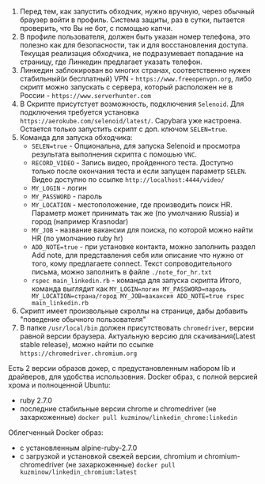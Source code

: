 1) Перед тем, как запустить обходчик, нужно вручную, через обычный браузер войти в профиль. Система защиты, раз в сутки, пытается проверить, что Вы не бот, с помощью капчи.
2) В профиле пользователя, должен быть указан номер телефона, это полезно как для безопасности, так и для восстановления доступа.
   Текущая реализация обходчика, не подразумевает попадание на страницу, где Линкедин предлагает указать телефон.
3) Линкедин заблокирован во многих странах, соответственно нужен стабильный(и бесплатный) VPN - `https://www.freeopenvpn.org`, либо скрипт можно запускать с сервера, который расположен не в России - `https://www.serverhunter.com`
4) В Скрипте присутстует возможность, подключения `Selenoid`. Для подключения требуется установка `https://aerokube.com/selenoid/latest/`. Capybara уже настроена. Остается только запустить скрипт с доп. ключом `SELEN=true`.
6) Команда для запуска обходчика:
   - `SELEN=true` - Опциональна, для запуска Selenoid и просмотра результата выполнения скрипта с помошью `VNC`.
   - `RECORD_VIDEO` - Запись видео, пройденного теста. Доступно только после окончания теста и если запущен параметр `SELEN`. Видео доступно по ссылке `http://localhost:4444/video/`
   - `MY_LOGIN` - логин
   - `MY_PASSWORD` - пароль
   - `MY_LOCATION` - местоположение, где производить поиск HR. Параметр может принимать так же (по умолчанию Russia) и город (например Krasnodar)
   - `MY_JOB` - название вакансии для поиска, по которой можно найти HR (по умолчанию ruby hr)
   - `ADD_NOTE=true` - при установке контакта, можно заполнить раздел Add note, для представления себя или описание что нужно от того, кому предлагаете connect. 
   Текст сопроводительного письма, можно заполнить в файле `./note_for_hr.txt`
   - `rspec main_linkedin.rb` - команда для запуска скрипта
Итого, команда выглядит как `MY_LOGIN=логин MY_PASSWORD=пароль MY_LOCATION=страна/город MY_JOB=вакансия ADD_NOTE=true rspec main_linkedin.rb`
7) Скрипт имеет произвольные скроллы на странице, дабы добавить "поведение обычного пользователя"
8) В папке `/usr/local/bin` должен присутствовать `chromedriver`, версии равной версии браузера.
Актуальную версию для скачивания(Latest stable release), можно найти по ссылке `https://chromedriver.chromium.org`

Есть 2 версии образов докер, с предустановленным набором lib и драйверов, для удобства использовния.
Docker образ, с полной версией хрома и полноценной Ubuntu:
- ruby 2.7.0
- последние стабильные версии chrome и chromedriver (не захаркоженные)
`docker pull kuzminow/linkedin_chrome:linkedin`

Облегченный Docker образ:
- с установленным alpine-ruby-2.7.0
- с загрузкой и установкой свежей версии, chromium и chromium-chromedriver (не захаркоженные)
`docker pull kuzminow/linkedin_chromium:latest` 
